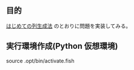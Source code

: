 ## 目的

[はじめての列生成法](http://www.orsj.or.jp/archive2/or57-04/or57_4_198.pdf) のとおりに問題を実装してみる。

## 実行環境作成(Python 仮想環境)

source .opt/bin/activate.fish
